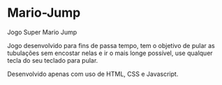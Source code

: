 # Mario-Jump
Jogo Super Mario Jump

Jogo desenvolvido para fins de passa tempo, tem o objetivo de pular as tubulações sem encostar nelas e ir o mais longe possível, use qualquer tecla do seu teclado para pular.

Desenvolvido apenas com uso de HTML, CSS e Javascript.
